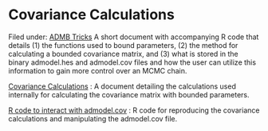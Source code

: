 #  Covariance Calculations

Filed under: [ADMB Tricks][3]
A short document with accompanying R code that details (1) the functions used to bound parameters, (2) the method for calculating a bounded covariance matrix, and (3) what is stored in the binary admodel.hes and admodel.cov files and how the user can utilize this information to gain more control over an MCMC chain.

[Covariance Calculations][1]
:  A document detailing the calculations used internally for calculating the covariance matrix with bounded parameters.

[R code to interact with admodel.cov][2]
:  R code for reproducing the covariance calculations and manipulating the admodel.cov file.


[1]: ADMB_Covariance_Calculations.pdf
[2]: ADMB_Covariance_Functions.R
[3]: ./../
